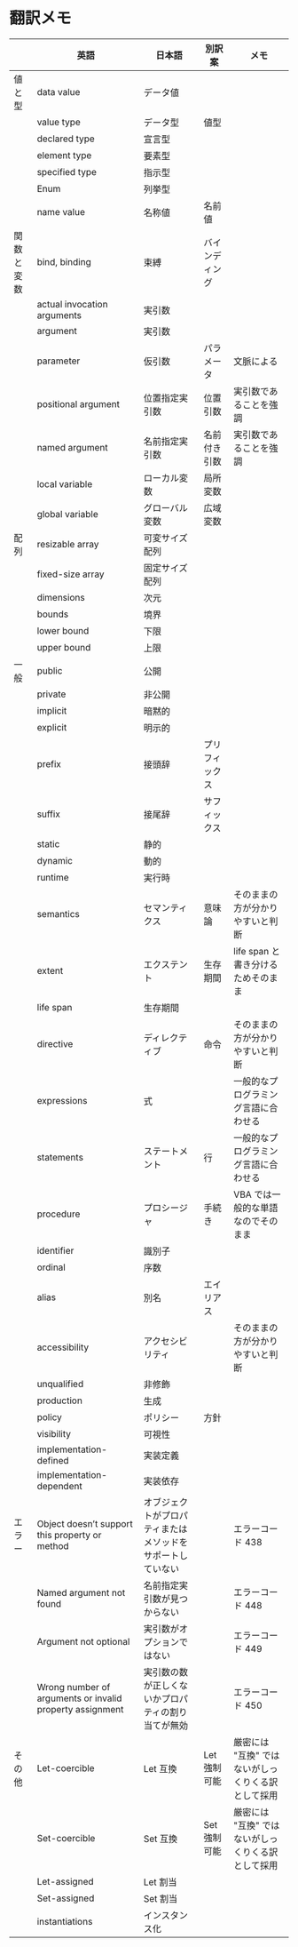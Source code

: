 # 翻訳メモ

|          | 英語                       | 日本語           | 別訳案         | メモ                               |
| -------- | -------------------------- | ---------------- | -------------- | ---------------------------------- |
| 値と型   | data value                 | データ値         |                |                                    |
|          | value type                 | データ型         | 値型           |                                    |
|          | declared type              | 宣言型           |                |                                    |
|          | element type               | 要素型           |                |                                    |
|          | specified type             | 指示型           |                |                                    |
|          | Enum                       | 列挙型           |                |                                    |
|          | name value                 | 名称値           | 名前値         |                                    |
| 関数と変数 | bind, binding              | 束縛             | バインディング |                                    |
|          | actual invocation arguments | 実引数           |                |                                    |
|          | argument                   | 実引数           |                |                                    |
|          | parameter                  | 仮引数           | パラメータ     | 文脈による                         |
|          | positional argument        | 位置指定実引数   | 位置引数       | 実引数であることを強調             |
|          | named argument             | 名前指定実引数   | 名前付き引数   | 実引数であることを強調             |
|          | local variable             | ローカル変数     | 局所変数       |                                    |
|          | global variable            | グローバル変数   | 広域変数       |                                    |
| 配列     | resizable array            | 可変サイズ配列   |                |                                    |
|          | fixed-size array           | 固定サイズ配列   |                |                                    |
|          | dimensions                 | 次元             |                |                                    |
|          | bounds                     | 境界             |                |                                    |
|          | lower bound                | 下限             |                |                                    |
|          | upper bound                | 上限             |                |                                    |
| 一般     | public                     | 公開             |                |                                    |
|          | private                    | 非公開           |                |                                    |
|          | implicit                   | 暗黙的           |                |                                    |
|          | explicit                   | 明示的           |                |                                    |
|          | prefix                     | 接頭辞           | プリフィックス |                                    |
|          | suffix                     | 接尾辞           | サフィックス   |                                    |
|          | static                     | 静的             |                |                                    |
|          | dynamic                    | 動的             |                |                                    |
|          | runtime                    | 実行時           |                |                                    |
|          | semantics                  | セマンティクス   | 意味論         | そのままの方が分かりやすいと判断   |
|          | extent                     | エクステント     | 生存期間       | life span と書き分けるためそのまま |
|          | life span                  | 生存期間         |                |                                    |
|          | directive                  | ディレクティブ   | 命令           | そのままの方が分かりやすいと判断   |
|          | expressions                | 式               |                | 一般的なプログラミング言語に合わせる |
|          | statements                 | ステートメント   | 行             | 一般的なプログラミング言語に合わせる |
|          | procedure                  | プロシージャ     | 手続き         | VBA では一般的な単語なのでそのまま |
|          | identifier                 | 識別子           |                |                                    |
|          | ordinal                    | 序数             |                |                                    |
|          | alias                      | 別名             | エイリアス     |                                    |
|          | accessibility              | アクセシビリティ |                | そのままの方が分かりやすいと判断   |
|          | unqualified                | 非修飾           |                |                                    |
|          | production                 | 生成             |                |                                    |
|          | policy                     | ポリシー         | 方針           |                                    |
|          | visibility                 | 可視性           |                |                                    |
|          | implementation-defined     | 実装定義         |                |                                    |
|          | implementation-dependent   | 実装依存         |                |                                    |
| エラー   | Object doesn’t support this property or method | オブジェクトがプロパティまたはメソッドをサポートしていない | | エラーコード 438 |
|          | Named argument not found | 名前指定実引数が見つからない | | エラーコード 448 |
|          | Argument not optional | 実引数がオプションではない | | エラーコード 449 |
|          | Wrong number of arguments or invalid property assignment | 実引数の数が正しくないかプロパティの割り当てが無効 | | エラーコード 450 |
| その他   | Let-coercible              | Let 互換         | Let 強制可能   | 厳密には "互換" ではないがしっくりくる訳として採用 |
|          | Set-coercible              | Set 互換         | Set 強制可能   | 厳密には "互換" ではないがしっくりくる訳として採用 |
|          | Let-assigned               | Let 割当         |                |                                    |
|          | Set-assigned               | Set 割当         |                |                                    |
|          | instantiations             | インスタンス化   |                |                                    |
